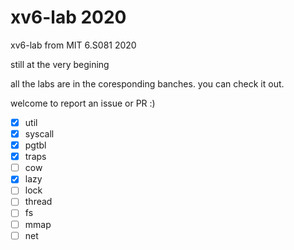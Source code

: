 # xv6-lab 2020
xv6-lab from MIT 6.S081 2020

still at the very begining

all the labs are in the coresponding banches. you can check it out.

welcome to report an issue or PR :)

- [x] util
- [x] syscall
- [x] pgtbl
- [x] traps
- [ ] cow
- [x] lazy
- [ ] lock
- [ ] thread
- [ ] fs
- [ ] mmap
- [ ] net
